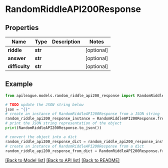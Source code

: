 # RandomRiddleAPI200Response


## Properties

Name | Type | Description | Notes
------------ | ------------- | ------------- | -------------
**riddle** | **str** |  | [optional] 
**answer** | **str** |  | [optional] 
**difficulty** | **str** |  | [optional] 

## Example

```python
from apileague.models.random_riddle_api200_response import RandomRiddleAPI200Response

# TODO update the JSON string below
json = "{}"
# create an instance of RandomRiddleAPI200Response from a JSON string
random_riddle_api200_response_instance = RandomRiddleAPI200Response.from_json(json)
# print the JSON string representation of the object
print(RandomRiddleAPI200Response.to_json())

# convert the object into a dict
random_riddle_api200_response_dict = random_riddle_api200_response_instance.to_dict()
# create an instance of RandomRiddleAPI200Response from a dict
random_riddle_api200_response_from_dict = RandomRiddleAPI200Response.from_dict(random_riddle_api200_response_dict)
```
[[Back to Model list]](../README.md#documentation-for-models) [[Back to API list]](../README.md#documentation-for-api-endpoints) [[Back to README]](../README.md)


